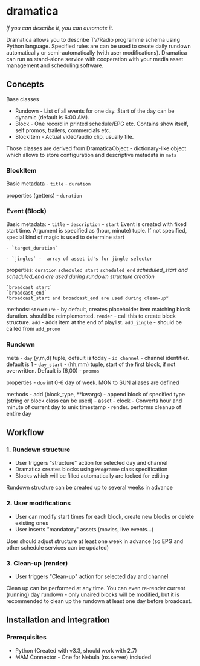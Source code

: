 dramatica
=========
*If you can describe it, you can automate it.*

Dramatica allows you to describe TV/Radio programme schema using Python language.
Specified rules are can be used to create daily rundown automatically or semi-automatically (with user modifications).
Dramatica can run as stand-alone service with cooperation with your media asset management and scheduling software.

## Concepts

Base classes 
 - Rundown - List of all events for one day. Start of the day can be dynamic (default is 6:00 AM).
 - Block - One record in printed schedule/EPG etc. Contains show itself, self promos, trailers, commercials etc.
 - BlockItem - Actual video/audio clip, usually file. 

Those classes are derived from DramaticaObject - dictionary-like object which allows to store configuration and descriptive metadata in `meta`


### BlockItem

Basic metadata
    - `title`
    - `duration`

properties (getters)
    - `duration`

### Event (Block)

Basic metadata:
    - `title`
    - `description`
    - `start` 
        Event is created with fixed start time. Argument is specified as (hour, minute) tuple.
        If not specified, special kind of magic is used to determine start

    - `target_duration`

    - `jingles` -  array of asset id's for jingle selector

properties:
    `duration`
    `scheduled_start`
    `scheduled_end`
    *scheduled_start and scheduled_end are used during rundown structure creation*

    `broadcast_start`
    `broadcast_end`
    *broadcast_start and broadcast_end are used during clean-up*

methods:
    `structure` - by default, creates placeholder item matching block duration. should be reimplemented.
    `render` - call this to create block structure. 
    `add` - adds item at the end of playlist. 
    `add_jingle` - should be called from 
    `add_promo`





### Rundown

meta
    - `day` (y,m,d) tuple, default is today
    - `id_channel` - channel identifier. default is 1
    - `day_start` - (hh,mm) tuple, start of the first block, if not overwritten. Default is (6,00)
    - `promos`

properties
    - `dow` int 0-6 day of week. MON to SUN aliases are defined

methods
    - add (block_type, **kwargs) - append block of specified type (string or block class can be used)
    - asset
    - clock - Converts hour and minute of current day to unix timestamp
    - render. performs cleanup of entire day






## Workflow

### 1. Rundown structure
 - User triggers "structure" action for selected day and channel
 - Dramatica creates blocks using `Programme` class specification
 - Blocks which will be filled automatically are locked for editing

Rundown structure can be created up to several weeks in advance

### 2. User modifications
 - User can modify start times for each block, create new blocks or delete existing ones
 - User inserts "mandatory" assets (movies, live events...)

User should adjust structure at least one week in advance (so EPG and other schedule services can be updated)

### 3. Clean-up (render)
 - User triggers "Clean-up" action for selected day and channel

Clean up can be performed at any time. You can even re-render current (running) day rundown - only unaired blocks will be modified, 
but it is recommended to clean up the rundown at least one day  before broadcast.

## Installation and integration

### Prerequisites
* Python (Created with v3.3, should work with 2.7)
* MAM Connector - One for Nebula (nx.server) included




